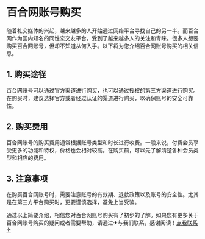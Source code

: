 # 百合网账号购买

随着社交媒体的兴起，越来越多的人开始通过网络平台寻找自己的另一半。而百合网作为国内知名的同性恋交友平台，受到了越来越多人的关注和青睐。很多人想要购买百合网账号，但却不知道从何入手。以下将为您介绍百合网账号购买的相关信息。

## 1. 购买途径
百合网账号可以通过官方渠道进行购买，也可以通过授权的第三方渠道进行购买。在购买时，建议选择官方或者经过认证的渠道进行购买，以确保账号的安全可靠性。

## 2. 购买费用
百合网账号的购买费用通常根据账号类型和时长进行收费。一般来说，付费会员享受更多的功能和特权，价格也会相对较高。在购买前，可以先了解清楚各种会员类型和相应的费用。

## 3. 注意事项
在购买百合网账号时，需要注意账号的有效期、退款政策以及账号的安全性。尤其是在第三方平台购买时，更要谨慎选择，避免上当受骗。

通过以上简要介绍，相信您对百合网账号购买有了初步的了解。如果您有更多关于百合网账号购买的疑问或者需要帮助，请通过✈与我们联系，感谢阅读！[点我联系✈](https://bbs.G208.com)